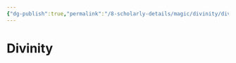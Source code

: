 ```yaml
---
{"dg-publish":true,"permalink":"/8-scholarly-details/magic/divinity/divinity/","noteIcon":""}
---
```


# Divinity

